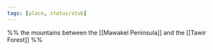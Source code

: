 ```yaml
---
tags: [place, status/stub]
---
```


%% 
the mountains between the [[Mawakel Peninsula]] and the [[Tawir Forest]]
%%